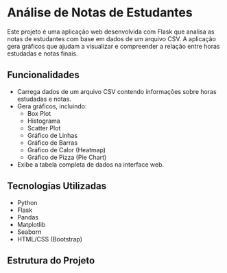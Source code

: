 # Análise de Notas de Estudantes

Este projeto é uma aplicação web desenvolvida com Flask que analisa as notas de estudantes com base em dados de um arquivo CSV. A aplicação gera gráficos que ajudam a visualizar e compreender a relação entre horas estudadas e notas finais.

## Funcionalidades

- Carrega dados de um arquivo CSV contendo informações sobre horas estudadas e notas.
- Gera gráficos, incluindo:
  - Box Plot
  - Histograma
  - Scatter Plot
  - Gráfico de Linhas
  - Gráfico de Barras
  - Gráfico de Calor (Heatmap)
  - Gráfico de Pizza (Pie Chart)
- Exibe a tabela completa de dados na interface web.

## Tecnologias Utilizadas

- Python
- Flask
- Pandas
- Matplotlib
- Seaborn
- HTML/CSS (Bootstrap)

## Estrutura do Projeto

